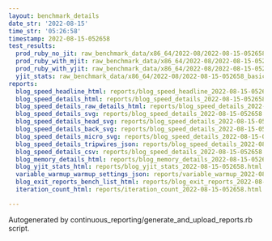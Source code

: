 ```yaml
---
layout: benchmark_details
date_str: '2022-08-15'
time_str: '05:26:58'
timestamp: 2022-08-15-052658
test_results:
  prod_ruby_no_jit: raw_benchmark_data/x86_64/2022-08/2022-08-15-052658_basic_benchmark_prod_ruby_no_jit.json
  prod_ruby_with_mjit: raw_benchmark_data/x86_64/2022-08/2022-08-15-052658_basic_benchmark_prod_ruby_with_mjit.json
  prod_ruby_with_yjit: raw_benchmark_data/x86_64/2022-08/2022-08-15-052658_basic_benchmark_prod_ruby_with_yjit.json
  yjit_stats: raw_benchmark_data/x86_64/2022-08/2022-08-15-052658_basic_benchmark_yjit_stats.json
reports:
  blog_speed_headline_html: reports/blog_speed_headline_2022-08-15-052658.html
  blog_speed_details_html: reports/blog_speed_details_2022-08-15-052658.html
  blog_speed_details_raw_details_html: reports/blog_speed_details_2022-08-15-052658.raw_details.html
  blog_speed_details_svg: reports/blog_speed_details_2022-08-15-052658.svg
  blog_speed_details_head_svg: reports/blog_speed_details_2022-08-15-052658.head.svg
  blog_speed_details_back_svg: reports/blog_speed_details_2022-08-15-052658.back.svg
  blog_speed_details_micro_svg: reports/blog_speed_details_2022-08-15-052658.micro.svg
  blog_speed_details_tripwires_json: reports/blog_speed_details_2022-08-15-052658.tripwires.json
  blog_speed_details_csv: reports/blog_speed_details_2022-08-15-052658.csv
  blog_memory_details_html: reports/blog_memory_details_2022-08-15-052658.html
  blog_yjit_stats_html: reports/blog_yjit_stats_2022-08-15-052658.html
  variable_warmup_warmup_settings_json: reports/variable_warmup_2022-08-15-052658.warmup_settings.json
  blog_exit_reports_bench_list_html: reports/blog_exit_reports_2022-08-15-052658.bench_list.html
  iteration_count_html: reports/iteration_count_2022-08-15-052658.html

---
```

Autogenerated by continuous_reporting/generate_and_upload_reports.rb script.
